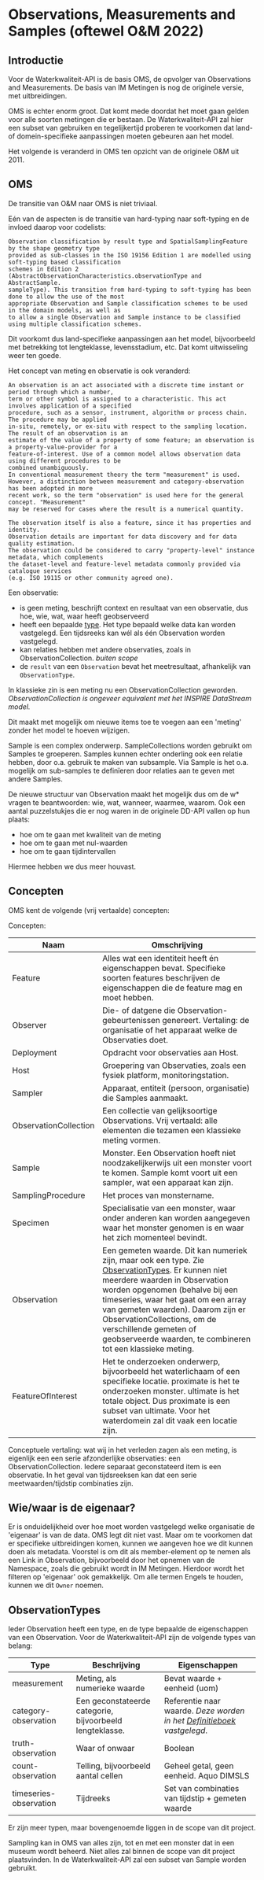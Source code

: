 # Observations, Measurements and Samples (oftewel O&M 2022)

## Introductie

Voor de Waterkwaliteit-API is de basis OMS, de opvolger van Observations and Measurements.
De basis van IM Metingen is nog de originele versie, met uitbreidingen.

OMS is echter enorm groot. Dat komt mede doordat het moet gaan gelden voor alle soorten metingen die er bestaan.
De Waterkwaliteit-API zal hier een subset van gebruiken en tegelijkertijd proberen te voorkomen dat land- of domein-specifieke aanpassingen moeten gebeuren aan het model.

Het volgende is veranderd in OMS ten opzicht van de originele O&M uit 2011.

## OMS

De transitie van O&M naar OMS is niet triviaal.

Eén van de aspecten is de transitie van hard-typing naar soft-typing en de invloed daarop voor codelists:

``` quote
Observation classification by result type and SpatialSamplingFeature by the shape geometry type 
provided as sub-classes in the ISO 19156 Edition 1 are modelled using soft-typing based classification 
schemes in Edition 2 (AbstractObservationCharacteristics.observationType and AbstractSample.
sampleType). This transition from hard-typing to soft-typing has been done to allow the use of the most 
appropriate Observation and Sample classification schemes to be used in the domain models, as well as 
to allow a single Observation and Sample instance to be classified using multiple classification schemes.
```

Dit voorkomt dus land-specifieke aanpassingen aan het model, bijvoorbeeld met betrekking tot lengteklasse, levensstadium, etc.
Dat komt uitwisseling weer ten goede.

Het concept van meting en observatie is ook veranderd:

``` quote
An observation is an act associated with a discrete time instant or period through which a number, 
term or other symbol is assigned to a characteristic. This act involves application of a specified 
procedure, such as a sensor, instrument, algorithm or process chain. The procedure may be applied 
in-situ, remotely, or ex-situ with respect to the sampling location. The result of an observation is an 
estimate of the value of a property of some feature; an observation is a property-value-provider for a 
feature-of-interest. Use of a common model allows observation data using different procedures to be 
combined unambiguously.
In conventional measurement theory the term "measurement" is used. 
However, a distinction between measurement and category-observation has been adopted in more 
recent work, so the term "observation" is used here for the general concept. "Measurement" 
may be reserved for cases where the result is a numerical quantity.

The observation itself is also a feature, since it has properties and identity.
Observation details are important for data discovery and for data quality estimation.
The observation could be considered to carry "property-level" instance metadata, which complements 
the dataset-level and feature-level metadata commonly provided via catalogue services 
(e.g. ISO 19115 or other community agreed one).
```

Een observatie:

- is geen meting, beschrijft context en resultaat van een observatie, dus hoe, wie, wat, waar heeft geobserveerd
- heeft een bepaalde [type](ObservationCategories). Het type bepaald welke data kan worden vastgelegd. Een tijdsreeks kan wél als één Observation worden vastgelegd.
- kan relaties hebben met andere observaties, zoals in ObservationCollection. _buiten scope_
- de ```result``` van een ```Observation``` bevat het meetresultaat, afhankelijk van ```ObservationType```.

In klassieke zin is een meting nu een ObservationCollection geworden. _ObservationCollection is ongeveer equivalent met het INSPIRE DataStream model._

Dit maakt met mogelijk om nieuwe items toe te voegen aan een 'meting' zonder het model te hoeven wijzigen.

Sample is een complex onderwerp.
SampleCollections worden gebruikt om Samples te groeperen.
Samples kunnen echter onderling ook een relatie hebben, door o.a. gebruik te maken van subsample.
Via Sample is het o.a. mogelijk om sub-samples te definïeren door relaties aan te geven met andere Samples.

De nieuwe structuur van Observation maakt het mogelijk dus om de w* vragen te beantwoorden: wie, wat, wanneer, waarmee, waarom.
Ook een aantal puzzelstukjes die er nog waren in de originele DD-API vallen op hun plaats:

- hoe om te gaan met kwaliteit van de meting
- hoe om te gaan met nul-waarden
- hoe om te gaan tijdintervallen

Hiermee hebben we dus meer houvast.
  
## Concepten

OMS kent de volgende (vrij vertaalde) concepten:

Concepten:

| Naam | Omschrijving |
| ----- | ---------- |
| Feature | Alles wat een identiteit heeft én eigenschappen bevat. Specifieke soorten features beschrijven de eigenschappen die de feature mag en moet hebben. |
| Observer | Die- of datgene die Observation-gebeurtenissen genereert. Vertaling: de organisatie of het apparaat welke de Observaties doet. |
| Deployment | Opdracht voor observaties aan Host. |
| Host | Groepering van Observaties, zoals een fysiek platform, monitoringstation.  |
| Sampler | Apparaat, entiteit (persoon, organisatie) die Samples aanmaakt. |
| ObservationCollection | Een collectie van gelijksoortige Observations. Vrij vertaald: alle elementen die tezamen een klassieke meting vormen. |
| Sample | Monster. Een Observation hoeft niet noodzakelijkerwijs uit een monster voort te komen. Sample komt voort uit een sampler, wat een apparaat kan zijn. |
| SamplingProcedure | Het proces van monstername. |
| Specimen | Specialisatie van een monster, waar onder anderen kan worden aangegeven waar het monster genomen is en waar het zich momenteel bevindt. |
| Observation | Een gemeten waarde. Dit kan numeriek zijn, maar ook een type. Zie [ObservationTypes](ObservationTypes). Er kunnen niet meerdere waarden in Observation worden opgenomen (behalve bij een timeseries, waar het gaat om een array van gemeten waarden). Daarom zijn er ObservationCollections, om de verschillende gemeten of geobserveerde waarden, te combineren tot een klassieke meting. |
| FeatureOfInterest | Het te onderzoeken onderwerp, bijvoorbeeld het waterlichaam of een specifieke locatie. proximate is het te onderzoeken monster. ultimate is het totale object. Dus proximate is een subset van ultimate. Voor het waterdomein zal dit vaak een locatie zijn. |

Conceptuele vertaling: wat wij in het verleden zagen als een meting, is eigenlijk een een serie afzonderlijke observaties: een ObservationCollection.
Iedere separaat geconstateerd item is een observatie. In het geval van tijdsreeksen kan dat een serie meetwaarden/tijdstip combinaties zijn.

## Wie/waar is de eigenaar?

Er is onduidelijkheid over hoe moet worden vastgelegd welke organisatie de 'eigenaar' is van de data. OMS legt dit niet vast. Maar om te voorkomen dat er specifieke uitbreidingen komen, kunnen we aangeven hoe we dit kunnen doen als metadata.
Voorstel is om dit als member-element op te nemen als een Link in Observation, bijvoorbeeld door het opnemen van de Namespace, zoals die gebruikt wordt in IM Metingen. Hierdoor wordt het filteren op 'eigenaar' ook gemakkelijk. Om alle termen Engels te houden, kunnen we dit ```Owner``` noemen.

## ObservationTypes

Ieder Observation heeft een type, en de type bepaalde de eigenschappen van een Observation.
Voor de Waterkwaliteit-API zijn de volgende types van belang:

| Type | Beschrijving | Eigenschappen |
| ---- | ------------- | ------------ |
| measurement | Meting, als numerieke waarde | Bevat waarde + eenheid (uom) |
| category-observation | Een geconstateerde categorie, bijvoorbeeld lengteklasse. | Referentie naar waarde. _Deze worden in het [Definitieboek](definitieboek.md) vastgelegd_. |
| truth-observation | Waar of onwaar | Boolean |
| count-observation | Telling, bijvoorbeeld aantal cellen | Geheel getal, geen eenheid. Aquo DIMSLS |
| timeseries-observation | Tijdreeks | Set van combinaties van tijdstip + gemeten waarde |

Er zijn meer typen, maar bovengenoemde liggen in de scope van dit project.

Sampling kan in OMS van alles zijn, tot en met een monster dat in een museum wordt beheerd. Niet alles zal binnen de scope van dit project plaatsvinden.
In de Waterkwaliteit-API zal een subset van Sample worden gebruikt.
